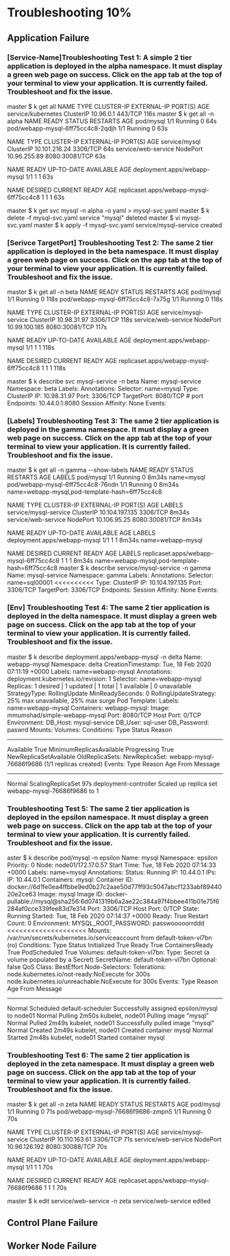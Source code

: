 # Troubleshooting 10%


## Application Failure

### [Service-Name]Troubleshooting Test 1: A simple 2 tier application is deployed in the alpha namespace. It must display a green web page on success. Click on the app tab at the top of your terminal to view your application. It is currently failed. Troubleshoot and fix the issue.

master $ k get all
NAME                 TYPE        CLUSTER-IP   EXTERNAL-IP   PORT(S)   AGE
service/kubernetes   ClusterIP   10.96.0.1    <none>        443/TCP   116s
master $ k get all -n alpha
NAME                                READY   STATUS    RESTARTS   AGE
pod/mysql                           1/1     Running   0          64s
pod/webapp-mysql-6ff75cc4c8-2qdjh   1/1     Running   0          63s

NAME                  TYPE        CLUSTER-IP      EXTERNAL-IP   PORT(S)          AGE
service/mysql         ClusterIP   10.101.216.24   <none>        3306/TCP         64s
service/web-service   NodePort    10.96.255.89    <none>        8080:30081/TCP   63s

NAME                           READY   UP-TO-DATE   AVAILABLE   AGE
deployment.apps/webapp-mysql   1/1     1            1           63s

NAME                                      DESIRED   CURRENT   READY   AGE
replicaset.apps/webapp-mysql-6ff75cc4c8   1         1         1       63s


master $ k get svc mysql -n alpha -o yaml > mysql-svc.yaml
master $ k delete -f mysql-svc.yaml
service "mysql" deleted
master $ vi mysql-svc.yaml
master $ k apply -f mysql-svc.yaml
service/mysql-service created


### [Serivce TargetPort] Troubleshooting Test 2: The same 2 tier application is deployed in the beta namespace. It must display a green web page on success. Click on the app tab at the top of your terminal to view your application. It is currently failed. Troubleshoot and fix the issue.

master $ k get all -n beta
NAME                                READY   STATUS    RESTARTS   AGE
pod/mysql                           1/1     Running   0          118s
pod/webapp-mysql-6ff75cc4c8-7x75g   1/1     Running   0          118s

NAME                    TYPE        CLUSTER-IP      EXTERNAL-IP   PORT(S)          AGE
service/mysql-service   ClusterIP   10.98.31.97     <none>        3306/TCP         118s
service/web-service     NodePort    10.99.100.185   <none>        8080:30081/TCP   117s

NAME                           READY   UP-TO-DATE   AVAILABLE   AGE
deployment.apps/webapp-mysql   1/1     1            1           118s

NAME                                      DESIRED   CURRENT   READY   AGE
replicaset.apps/webapp-mysql-6ff75cc4c8   1         1         1       118s


master $ k describe svc mysql-service   -n beta
Name:              mysql-service
Namespace:         beta
Labels:            <none>
Annotations:       <none>
Selector:          name=mysql
Type:              ClusterIP
IP:                10.98.31.97
Port:              <unset>  3306/TCP
TargetPort:        8080/TCP  # port
Endpoints:         10.44.0.1:8080
Session Affinity:  None
Events:            <none>

### [Labels] Troubleshooting Test 3: The same 2 tier application is deployed in the gamma namespace. It must display a green web page on success. Click on the app tab at the top of your terminal to view your application. It is currently failed. Troubleshoot and fix the issue.

master $ k get all -n gamma --show-labels
NAME                                READY   STATUS    RESTARTS   AGE     LABELS
pod/mysql                           1/1     Running   0          8m34s   name=mysql
pod/webapp-mysql-6ff75cc4c8-76ndn   1/1     Running   0          8m34s   name=webapp-mysql,pod-template-hash=6ff75cc4c8

NAME                    TYPE        CLUSTER-IP       EXTERNAL-IP   PORT(S)          AGE     LABELS
service/mysql-service   ClusterIP   10.104.197.135   <none>        3306/TCP         8m34s   <none>
service/web-service     NodePort    10.106.95.25     <none>        8080:30081/TCP   8m34s   <none>

NAME                           READY   UP-TO-DATE   AVAILABLE   AGE     LABELS
deployment.apps/webapp-mysql   1/1     1            1           8m34s   name=webapp-mysql

NAME                                      DESIRED   CURRENT   READY   AGE     LABELS
replicaset.apps/webapp-mysql-6ff75cc4c8   1         1         1       8m34s   name=webapp-mysql,pod-template-hash=6ff75cc4c8
master $ k describe service/mysql-service  -n gamma
Name:              mysql-service
Namespace:         gamma
Labels:            <none>
Annotations:       <none>
Selector:          name=sql00001  <<<<<<<<<<
Type:              ClusterIP
IP:                10.104.197.135
Port:              <unset>  3306/TCP
TargetPort:        3306/TCP
Endpoints:         <none>
Session Affinity:  None
Events:            <none>

### [Env] Troubleshooting Test 4: The same 2 tier application is deployed in the delta namespace. It must display a green web page on success. Click on the app tab at the top of your terminal to view your application. It is currently failed. Troubleshoot and fix the issue.

master $ k describe deployment.apps/webapp-mysql  -n delta
Name:                   webapp-mysql
Namespace:              delta
CreationTimestamp:      Tue, 18 Feb 2020 07:11:19 +0000
Labels:                 name=webapp-mysql
Annotations:            deployment.kubernetes.io/revision: 1
Selector:               name=webapp-mysql
Replicas:               1 desired | 1 updated | 1 total | 1 available | 0 unavailable
StrategyType:           RollingUpdate
MinReadySeconds:        0
RollingUpdateStrategy:  25% max unavailable, 25% max surge
Pod Template:
  Labels:  name=webapp-mysql
  Containers:
   webapp-mysql:
    Image:      mmumshad/simple-webapp-mysql
    Port:       8080/TCP
    Host Port:  0/TCP
    Environment:
      DB_Host:      mysql-service
      DB_User:      sql-user
      DB_Password:  paswrd
    Mounts:         <none>
  Volumes:          <none>
Conditions:
  Type           Status  Reason
  ----           ------  ------
  Available      True    MinimumReplicasAvailable
  Progressing    True    NewReplicaSetAvailable
OldReplicaSets:  <none>
NewReplicaSet:   webapp-mysql-76686f9686 (1/1 replicas created)
Events:
  Type    Reason             Age   From                   Message
  ----    ------             ----  ----                   -------
  Normal  ScalingReplicaSet  97s   deployment-controller  Scaled up replica set webapp-mysql-76686f9686 to 1
  
### Troubleshooting Test 5: The same 2 tier application is deployed in the epsilon namespace. It must display a green web page on success. Click on the app tab at the top of your terminal to view your application. It is currently failed. Troubleshoot and fix the issue.
  
 aster $ k describe pod/mysql    -n epsilon
Name:         mysql
Namespace:    epsilon
Priority:     0
Node:         node01/172.17.0.57
Start Time:   Tue, 18 Feb 2020 07:14:33 +0000
Labels:       name=mysql
Annotations:  <none>
Status:       Running
IP:           10.44.0.1
IPs:
  IP:  10.44.0.1
Containers:
  mysql:
    Container ID:   docker://6d1fe0ea4ffbbe9ed0b27c2aae50d77ff93c5047abcf1233abf8944020e2ce63
    Image:          mysql
    Image ID:       docker-pullable://mysql@sha256:6d0741319b6a2ae22c384a97f4bbee411b01e75f6284af0cce339fee83d7e314
    Port:           3306/TCP
    Host Port:      0/TCP
    State:          Running
      Started:      Tue, 18 Feb 2020 07:14:37 +0000
    Ready:          True
    Restart Count:  0
    Environment:
      MYSQL_ROOT_PASSWORD:  passwooooorrddd  <<<<<<<<<<<<<<<<<<<<
    Mounts:
      /var/run/secrets/kubernetes.io/serviceaccount from default-token-vl7bn (ro)
Conditions:
  Type              Status
  Initialized       True
  Ready             True
  ContainersReady   True
  PodScheduled      True
Volumes:
  default-token-vl7bn:
    Type:        Secret (a volume populated by a Secret)
    SecretName:  default-token-vl7bn
    Optional:    false
QoS Class:       BestEffort
Node-Selectors:  <none>
Tolerations:     node.kubernetes.io/not-ready:NoExecute for 300s
                 node.kubernetes.io/unreachable:NoExecute for 300s
Events:
  Type    Reason     Age        From               Message
  ----    ------     ----       ----               -------
  Normal  Scheduled  <unknown>  default-scheduler  Successfully assigned epsilon/mysql to node01
  Normal  Pulling    2m50s      kubelet, node01    Pulling image "mysql"
  Normal  Pulled     2m49s      kubelet, node01    Successfully pulled image "mysql"
  Normal  Created    2m49s      kubelet, node01    Created container mysql
  Normal  Started    2m48s      kubelet, node01    Started container mysql


### Troubleshooting Test 6: The same 2 tier application is deployed in the zeta namespace. It must display a green web page on success. Click on the app tab at the top of your terminal to view your application. It is currently failed. Troubleshoot and fix the issue.

master $ k get all -n zeta
NAME                                READY   STATUS    RESTARTS   AGE
pod/mysql                           1/1     Running   0          71s
pod/webapp-mysql-76686f9686-zmpn5   1/1     Running   0          70s

NAME                    TYPE        CLUSTER-IP      EXTERNAL-IP   PORT(S)          AGE
service/mysql-service   ClusterIP   10.110.163.61   <none>        3306/TCP         71s
service/web-service     NodePort    10.96.126.192   <none>        8080:30088/TCP   70s

NAME                           READY   UP-TO-DATE   AVAILABLE   AGE
deployment.apps/webapp-mysql   1/1     1            1           70s

NAME                                      DESIRED   CURRENT   READY   AGE
replicaset.apps/webapp-mysql-76686f9686   1         1         1       70s

master $ k edit service/web-service -n zeta
service/web-service edited




## Control Plane Failure


## Worker Node Failure
